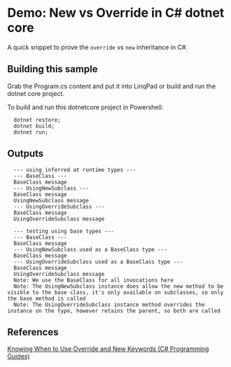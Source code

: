 Demo: New vs Override in C# dotnet core
=======================================

A quick snippet to prove the `override` vs `new` inheritance in C#.

Building this sample
--------------------

Grab the Program.cs content and put it into LinqPad or build and run the dotnet core project.

To build and run this dotnetcore project in Powershell:

```
  dotnet restore;
  dotnet build;
  dotnet run;
```

Outputs
-------

```
  --- using inferred at runtime types ---
  --- BaseClass ---
  BaseClass message
  --- UsingNewSubclass ---
  BaseClass message
  UsingNewSubclass message
  --- UsingOverrideSubclass ---
  BaseClass message
  UsingOverrideSubclass message

  --- testing using base types ---
  --- BaseClass ---
  BaseClass message
  --- UsingNewSubclass used as a BaseClass type ---
  BaseClass message
  --- UsingOverrideSubclass used as a BaseClass type ---
  BaseClass message
  UsingOverrideSubclass message
  Note: We use the BaseClass for all invocations here
  Note: The UsingNewSubclass instance does allow the new method to be visible to the base class, it's only available on subclasses, so only the base method is called
  Note: The UsingOverrideSubclass instance method overrides the instance on the type, however retains the parent, so both are called
```

References
----------
[Knowing When to Use Override and New Keywords (C# Programming Guides)](https://msdn.microsoft.com/en-us/library/ms173153(v=vs.80).aspx)

